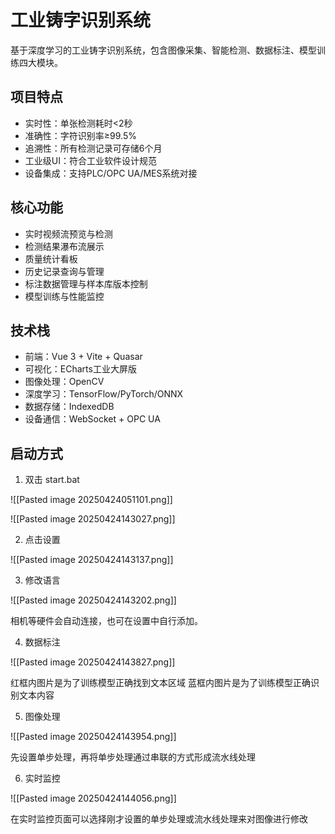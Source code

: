 # 工业铸字识别系统

基于深度学习的工业铸字识别系统，包含图像采集、智能检测、数据标注、模型训练四大模块。

## 项目特点

- 实时性：单张检测耗时<2秒
- 准确性：字符识别率≥99.5%
- 追溯性：所有检测记录可存储6个月
- 工业级UI：符合工业软件设计规范
- 设备集成：支持PLC/OPC UA/MES系统对接

## 核心功能

- 实时视频流预览与检测
- 检测结果瀑布流展示
- 质量统计看板
- 历史记录查询与管理
- 标注数据管理与样本库版本控制
- 模型训练与性能监控

## 技术栈

- 前端：Vue 3 + Vite + Quasar
- 可视化：ECharts工业大屏版
- 图像处理：OpenCV
- 深度学习：TensorFlow/PyTorch/ONNX
- 数据存储：IndexedDB
- 设备通信：WebSocket + OPC UA


## 启动方式

1. 双击 start.bat

![[Pasted image 20250424051101.png]]

![[Pasted image 20250424143027.png]]

2. 点击设置

![[Pasted image 20250424143137.png]]

3. 修改语言

![[Pasted image 20250424143202.png]]

相机等硬件会自动连接，也可在设置中自行添加。

4. 数据标注

![[Pasted image 20250424143827.png]]

红框内图片是为了训练模型正确找到文本区域
蓝框内图片是为了训练模型正确识别文本内容

5. 图像处理

![[Pasted image 20250424143954.png]]

先设置单步处理，再将单步处理通过串联的方式形成流水线处理

6. 实时监控

![[Pasted image 20250424144056.png]]

在实时监控页面可以选择刚才设置的单步处理或流水线处理来对图像进行修改


